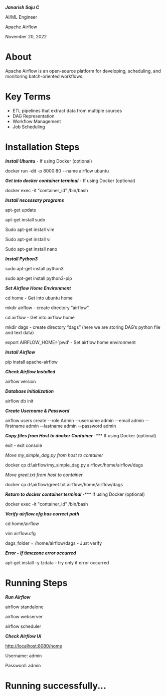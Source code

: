 ***Janarish Saju C***

AI/ML Engineer

Apache Airflow

November 20, 2022
# About
Apache Airflow is an open-source platform for developing, scheduling, and monitoring batch-oriented workflows.

# Key Terms

- ETL pipelines that extract data from multiple sources
- DAG Representation
- Workflow Management
- Job Scheduling
##
##

# Installation Steps

***Install Ubuntu***  - If using Docker (optional)

docker run -dit -p 8000:80 --name airflow ubuntu

***Get into docker container terminal*** - If using Docker (optional)

docker exec -it "container\_id" /bin/bash

***Install necessary programs***

apt-get update

apt-get install sudo

Sudo apt-get install vim

Sudo apt-get install vi

Sudo apt-get install nano

***Install Python3***

sudo apt-get install python3

sudo apt-get install python3-pip

***Set Airflow Home Environment***

cd home   - Get into ubuntu home

mkdir airflow - create directory “airflow”

cd airflow - Get into airflow home

mkdir dags - create directory “dags” (here we are storing DAG’s python file and text data)

export AIRFLOW\_HOME=`pwd’ - Set airflow home environment

***Install Airflow***

pip install apache-airflow

***Check Airflow Installed***

airflow version

***Database Initialization***

airflow db init

***Create Username & Password***

airflow users  create --role Admin --username admin --email admin --firstname admin --lastname admin --password admin

***Copy files from Host to docker Container***  -*** If using Docker (optional)

exit  - exit console

*Move my\_simple\_dag.py from host to container*

docker cp d:\airflow\my\_simple\_dag.py airflow:/home/airflow/dags 

*Move greet.txt from host to container*

docker cp d:\airflow\greet.txt airflow:/home/airflow/dags

***Return to docker container terminal***  -*** If using Docker (optional)

docker exec -it "container\_id" /bin/bash

***Verify airflow.cfg has correct path***

cd home/airflow

vim airflow.cfg

dags\_folder = /home/airflow/dags - Just verify

***Error - If timezone error occurred***

apt-get install -y tzdata - try only if error occurred

# Running Steps

***Run Airflow***

airflow standalone

airflow webserver

airflow scheduler

***Check Airflow UI***

<http://localhost:8080/home>

Username: admin

Password: admin

# Running successfully...

